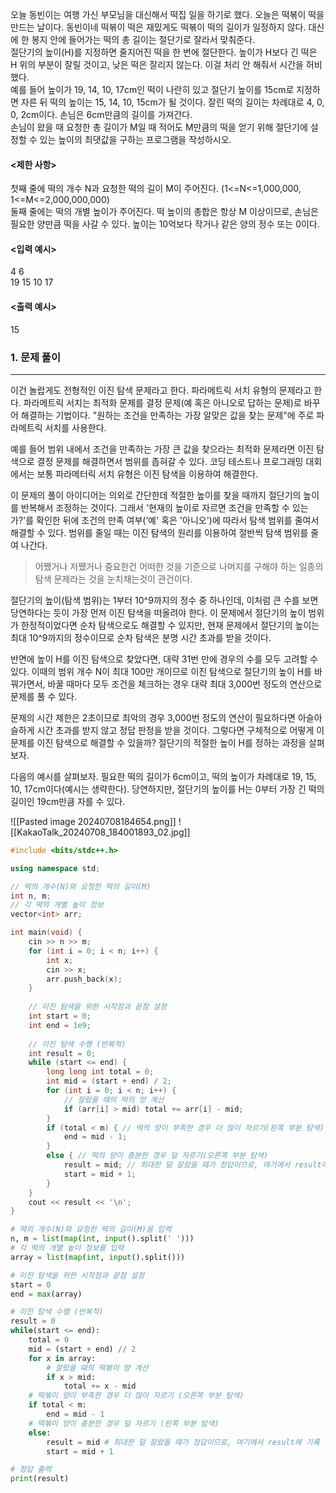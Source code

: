 오늘 동빈이는 여행 가신 부모님을 대신해서 떡집 일을 하기로 했다. 오늘은 떡볶이 떡을 만드는 날이다. 동빈이네 떡볶이 떡은 재밌게도 떡볶이 떡의 길이가 일정하지 않다. 대신에 한 봉지 안에 들어가는 떡의 총 길이는 절단기로 잘라서 맞춰준다.  
절단기의 높이(H)를 지정하면 줄지어진 떡을 한 번에 절단한다. 높이가 H보다 긴 떡은 H 위의 부분이 잘릴 것이고, 낮은 떡은 잘리지 않는다. 이걸 처리 안 해줘서 시간을 허비했다.  
예를 들어 높이가 19, 14, 10, 17cm인 떡이 나란히 있고 절단기 높이를 15cm로 지정하면 자른 뒤 떡의 높이는 15, 14, 10, 15cm가 될 것이다. 잘린 떡의 길이는 차례대로 4, 0, 0, 2cm이다. 손님은 6cm만큼의 길이를 가져간다.  
손님이 왔을 때 요청한 총 길이가 M일 때 적어도 M만큼의 떡을 얻기 위해 절단기에 설정할 수 있는 높이의 최댓값을 구하는 프로그램을 작성하시오.

#### <제한 사항>

첫째 줄에 떡의 개수 N과 요청한 떡의 길이 M이 주어진다. (1<=N<=1,000,000, 1<=M<=2,000,000,000)  
둘째 줄에는 떡의 개별 높이가 주어진다. 떡 높이의 총합은 항상 M 이상이므로, 손님은 필요한 양만큼 떡을 사갈 수 있다. 높이는 10억보다 작거나 같은 양의 정수 또는 0이다.

#### <입력 예시>

4 6  
19 15 10 17

#### <출력 예시>

15

### 1. 문제 풀이
---
이건 놀랍게도 전형적인 이진 탐색 문제라고 한다. 파라메트릭 서치 유형의 문제라고 한다. 파라메트릭 서치는 최적화 문제를 결정 문제(예 혹은 아니오로 답하는 문제)로 바꾸어 해결하는 기법이다. "원하는 조건을 만족하는 가장 알맞은 값을 찾는 문제"에 주로 파라메트릭 서치를 사용한다.

예를 들어 범위 내에서 조건을 만족하는 가장 큰 값을 찾으라는 최적화 문제라면 이진 탐색으로 결정 문제를 해결하면서 범위를 좁혀갈 수 있다. 코딩 테스트나 프로그래밍 대회에서는 보통 파라메터릭 서치 유형은 이진 탐색을 이용하여 해결한다.

이 문제의 풀이 아이디어는 의외로 간단한데 적절한 높이를 찾을 때까지 절단기의 높이를 반복해서 조정하는 것이다. 그래서 '현재의 높이로 자르면 조건을 만족할 수 있는가?'를 확인한 뒤에 조건의 만족 여부(‘예' 혹은 '아니오')에 따라서 탐색 범위를 줄여서 해결할 수 있다. 범위를 줄일 때는 이진 탐색의 원리를 이용하여 절반씩 탐색 범위를 줄여 나간다.

>어쨌거나 저쨌거나 중요한건 어떠한 것을 기준으로 나머지를 구해야 하는 일종의 탐색 문제라는 것을 눈치채는것이 관건이다.

절단기의 높이(탐색 범위)는 1부터 10^9까지의 정수 중 하나인데, 이처럼 큰 수를 보면 당연하다는 듯이 가장 먼저 이진 탐색을 떠올려야 한다. 이 문제에서 절단기의 높이 범위가 한정적이었다면 순차 탐색으로도 해결할 수 있지만, 현재 문제에서 절단기의 높이는 최대 10^9까지의 정수이므로 순차 탐색은 분명 시간 초과를 받을 것이다.

반면에 높이 H를 이진 탐색으로 찾았다면, 대략 31번 만에 경우의 수를 모두 고려할 수 있다. 이때의 범위 개수 N이 최대 100만 개이므로 이진 탐색으로 절단기의 높이 H를 바꿔가면서, 바꿀 때마다 모두 조건을 체크하는 경우 대략 최대 3,000번 정도의 연산으로 문제를 풀 수 있다.

문제의 시간 제한은 2초이므로 최악의 경우 3,000번 정도의 연산이 필요하다면 아슬아슬하게 시간 초과를 받지 않고 정답 판정을 받을 것이다. 그렇다면 구체적으로 어떻게 이 문제를 이진 탐색으로 해결할 수 있을까? 절단기의 적절한 높이 H를 정하는 과정을 살펴보자.

다음의 예시를 살펴보자. 필요한 떡의 길이가 6cm이고, 떡의 높이가 차례대로 19, 15, 10, 17cm이다(예시는 생략한다). 당연하지만, 절단기의 높이를 H는 0부터 가장 긴 떡의 길이인 19cm만큼 자를 수 있다.

![[Pasted image 20240708184654.png]]
![[KakaoTalk_20240708_184001893_02.jpg]]

``` cpp
#include <bits/stdc++.h>

using namespace std;

// 떡의 개수(N)와 요청한 떡의 길이(M)
int n, m;
// 각 떡의 개별 높이 정보 
vector<int> arr;

int main(void) {
    cin >> n >> m;
    for (int i = 0; i < n; i++) {
        int x;
        cin >> x;
        arr.push_back(x);
    }
    
    // 이진 탐색을 위한 시작점과 끝점 설정
    int start = 0;
    int end = 1e9;
    
    // 이진 탐색 수행 (반복적) 
    int result = 0; 
    while (start <= end) {
        long long int total = 0;
        int mid = (start + end) / 2;
        for (int i = 0; i < n; i++) {
            // 잘랐을 때의 떡의 양 계산
            if (arr[i] > mid) total += arr[i] - mid; 
        }
        if (total < m) { // 떡의 양이 부족한 경우 더 많이 자르기(왼쪽 부분 탐색)
            end = mid - 1;
        }
        else { // 떡의 양이 충분한 경우 덜 자르기(오른쪽 부분 탐색)
            result = mid; // 최대한 덜 잘랐을 때가 정답이므로, 여기에서 result에 기록 
            start = mid + 1;
        }
    }
    cout << result << '\n';
}
```

``` python
# 떡의 개수(N)와 요청한 떡의 길이(M)을 입력
n, m = list(map(int, input().split(' ')))
# 각 떡의 개별 높이 정보를 입력
array = list(map(int, input().split()))

# 이진 탐색을 위한 시작점과 끝점 설정
start = 0
end = max(array)

# 이진 탐색 수행 (반복적)
result = 0
while(start <= end):
    total = 0
    mid = (start + end) // 2
    for x in array:
        # 잘랐을 때의 떡볶이 양 계산
        if x > mid:
            total += x - mid
    # 떡볶이 양이 부족한 경우 더 많이 자르기 (오른쪽 부분 탐색)
    if total < m:
        end = mid - 1
    # 떡볶이 양이 충분한 경우 덜 자르기 (왼쪽 부분 탐색)
    else:
        result = mid # 최대한 덜 잘랐을 때가 정답이므로, 여기에서 result에 기록
        start = mid + 1

# 정답 출력
print(result)
```